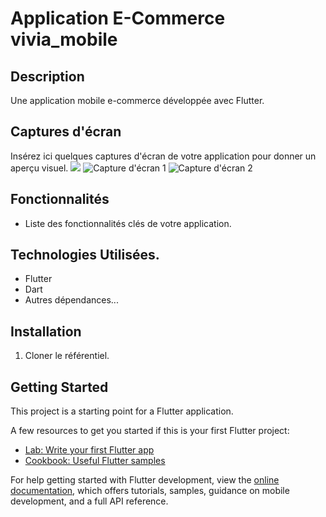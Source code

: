 #  Application E-Commerce vivia_mobile


## Description
Une application mobile e-commerce développée avec Flutter.

## Captures d'écran
Insérez ici quelques captures d'écran de votre application pour donner un aperçu visuel.
![](Screenshot_2023-12-22-02-25-36-15_26a699d6d0823c9fbe674f6a26a24181.jpg)
![Capture d'écran 1](Screenshot_2023-12-22-04-43-05-19_26a699d6d0823c9fbe674f6a26a24181.jpg)
![Capture d'écran 2](Screenshot_2023-12-22-02-52-59-60_26a699d6d0823c9fbe674f6a26a24181.jpg)

## Fonctionnalités
- Liste des fonctionnalités clés de votre application.

## Technologies Utilisées.
- Flutter
- Dart
- Autres dépendances...

## Installation
1. Cloner le référentiel.

## Getting Started

This project is a starting point for a Flutter application.

A few resources to get you started if this is your first Flutter project:

- [Lab: Write your first Flutter app](https://docs.flutter.dev/get-started/codelab)
- [Cookbook: Useful Flutter samples](https://docs.flutter.dev/cookbook)

For help getting started with Flutter development, view the
[online documentation](https://docs.flutter.dev/), which offers tutorials,
samples, guidance on mobile development, and a full API reference.
